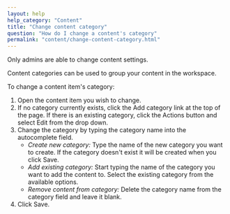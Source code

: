 ```yaml
---
layout: help
help_category: "Content"
title: "Change content category"
question: "How do I change a content's category"
permalink: "content/change-content-category.html"
---
```


Only admins are able to change content settings.

Content categories can be used to group your content in the workspace.

To change a content item\'s category:

1.  Open the content item you wish to change.
2.  If no category currently exists, click the Add category link at
    the top of the page. If there is an existing category, click the
    Actions button and select Edit from the drop down.
3.  Change the category by typing the category name into the
    autocomplete field.
    * *Create new category:* Type the name of the new category you want
      to create. If the category doesn\'t exist it will be created when
      you click Save.
    * *Add existing category:* Start typing the name of the category you
      want to add the content to. Select the existing category from the
      available options.
    * *Remove content from category:* Delete the category name from the
      category field and leave it blank.
4.  Click Save.

